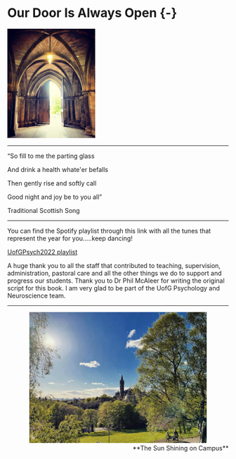 # Our Door Is Always Open {-}


<img src="images/Cloisters.png" style="width: 200px;">

--- 

“So fill to me the parting glass
 
And drink a health whate'er befalls

Then gently rise and softly call

Good night and joy be to you all”

Traditional Scottish Song

---

You can find the Spotify playlist through this link with all the tunes that represent the year for you.....keep dancing!   


<a href = "https://open.spotify.com/playlist/62q7PxNnTh23mFUv8wiLee?si=8336a91f76dd4ea4" target = "_blank">UofGPsych2022 playlist</a>

A huge thank you to all the staff that contributed to teaching, supervision, administration, pastoral care and all the other things we do to support and progress our students. Thank you to Dr Phil McAleer for writing the original script for this book. I am very glad to be part of the UofG Psychology and Neuroscience team.

---


<div align = "center">
<img height = "80%" width = "80%" src="images/Uni_Niamh.jpg"> 
<br>
<span style = "float: right;">**The Sun Shining on Campus**</span>
</div>

